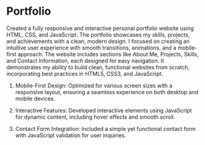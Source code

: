 # Portfolio

Created a fully responsive and interactive personal portfolio website using HTML, CSS, and JavaScript. The portfolio showcases my skills, projects, and achievements with a clean, modern design. I focused on creating an intuitive user experience with smooth transitions, animations, and a mobile-first approach. The website includes sections like About Me, Projects, Skills, and Contact Information, each designed for easy navigation. It demonstrates my ability to build clean, functional websites from scratch, incorporating best practices in HTML5, CSS3, and JavaScript.

1) Mobile-First Design: Optimized for various screen sizes with a responsive layout, ensuring a seamless experience on both desktop and mobile devices.

2) Interactive Features: Developed interactive elements using JavaScript for dynamic content, including hover effects and smooth scroll.

3) Contact Form Integration: Included a simple yet functional contact form with JavaScript validation for user inquiries.
